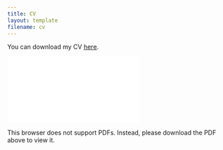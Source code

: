 ```yaml
---
title: CV
layout: template
filename: cv
--- 
```


You can download my CV [here](download/cv_manfei_li.pdf 'cv_manfei_li.pdf').

<object data="download/cv_manfei_li.pdf" width="100%" height="700px" type="application/pdf">
    <embed src="download/cv_manfei_li.pdf">
        <p>This browser does not support PDFs. Instead, please download the PDF above to view it.</p>
    </embed>
</object>


